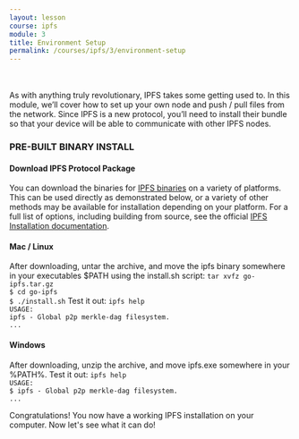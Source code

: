 ```yaml
---
layout: lesson
course: ipfs
module: 3
title: Environment Setup
permalink: /courses/ipfs/3/environment-setup
---
```

<br>
<br>
<span class="openingParagraph">
As with anything truly revolutionary, IPFS takes some getting used to. In this module, we’ll cover how to set up your own node and push / pull files from the network. Since IPFS is a new protocol, you’ll need to install their bundle so that your device will be able to communicate with other IPFS nodes.</span>
<h3>PRE-BUILT BINARY INSTALL</h3>
<h4>Download IPFS Protocol Package</h4>
You can download the binaries for <a href="https://dist.ipfs.io/#go-ipfs">IPFS binaries</a> on a variety of platforms. This can be used directly as demonstrated below, or a variety of other methods may be available for installation depending on your platform. For a full list of options, including building from source, see the official <a href="https://docs.ipfs.io/introduction/install/">IPFS Installation documentation</a>.
<h4>Mac / Linux</h4>
After downloading, untar the archive, and move the ipfs binary somewhere in your executables $PATH using the install.sh script:
<code class="cli">tar xvfz go-ipfs.tar.gz
$ cd go-ipfs
$ ./install.sh</code>
Test it out:
<code class="cli">ipfs help
USAGE:
ipfs - Global p2p merkle-dag filesystem.
...</code>
<h4>Windows</h4>
After downloading, unzip the archive, and move ipfs.exe somewhere in your %PATH%.
Test it out:
<code class="cli">ipfs help
USAGE:
$ ipfs - Global p2p merkle-dag filesystem.
...</code>

Congratulations! You now have a working IPFS installation on your computer. Now let's see what it can do!
